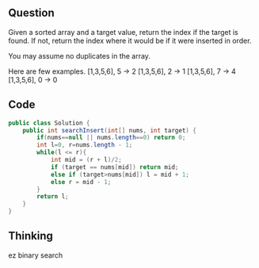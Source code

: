 ## Question
Given a sorted array and a target value, return the index if the target is found. If not, return the index where it would be if it were inserted in order.

You may assume no duplicates in the array.

Here are few examples.
[1,3,5,6], 5 → 2
[1,3,5,6], 2 → 1
[1,3,5,6], 7 → 4
[1,3,5,6], 0 → 0

## Code
```JAVA
public class Solution {
    public int searchInsert(int[] nums, int target) {
        if(nums==null || nums.length==0) return 0;
        int l=0, r=nums.length - 1;
        while(l <= r){
            int mid = (r + l)/2;
            if (target == nums[mid]) return mid;
            else if (target>nums[mid]) l = mid + 1;
            else r = mid - 1;
        }
        return l;
    }
}
```
## Thinking
ez binary search
